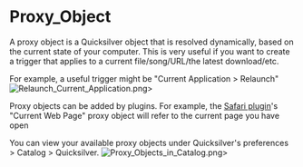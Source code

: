 # Proxy\_Object

A proxy object is a Quicksilver object that is resolved dynamically, based on the current state of your computer. This is very useful if you want to create a trigger that applies to a current file/song/URL/the latest download/etc.

For example, a useful trigger might be "Current Application > Relaunch" ![Relaunch\_Current\_Application.png>](images/Relaunch\_Current\_Application.png)

Proxy objects can be added by plugins. For example, the [Safari plugin](https://docs.qsapp.com/documentation/safari\_module)'s "Current Web Page" proxy object will refer to the current page you have open

You can view your available proxy objects under Quicksilver's preferences > Catalog > Quicksilver. ![Proxy\_Objects\_in\_Catalog.png>](images/20130325014416!Proxy\_Objects\_in\_Catalog.png)
